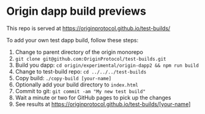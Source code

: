# Origin dapp build previews

This repo is served at https://originprotocol.github.io/test-builds/

To add your own test dapp build, follow these steps:

1. Change to parent directory of the origin monorepo
2. `git clone git@github.com:OriginProtocol/test-builds.git`
3. Build you dapp: `cd origin/experimental/origin-dapp2 && npm run build`
4. Change to test-build repo: `cd ../../../test-builds`
5. Copy build: `./copy-build [your-name]`
6. Optionally add your build directory to `index.html`
7. Commit to git: `git commit -am "My new test build"`
8. Wait a minute or two for GitHub pages to pick up the changes
9. See results at  https://originprotocol.github.io/test-builds/[your-name]

